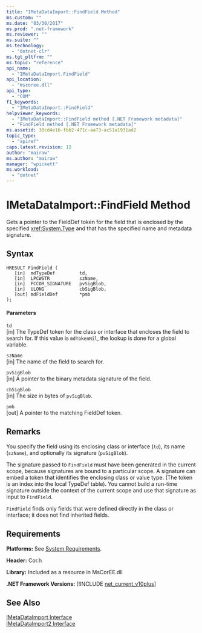 ```yaml
---
title: "IMetaDataImport::FindField Method"
ms.custom: ""
ms.date: "03/30/2017"
ms.prod: ".net-framework"
ms.reviewer: ""
ms.suite: ""
ms.technology: 
  - "dotnet-clr"
ms.tgt_pltfrm: ""
ms.topic: "reference"
api_name: 
  - "IMetaDataImport.FindField"
api_location: 
  - "mscoree.dll"
api_type: 
  - "COM"
f1_keywords: 
  - "IMetaDataImport::FindField"
helpviewer_keywords: 
  - "IMetaDataImport::FindField method [.NET Framework metadata]"
  - "FindField method [.NET Framework metadata]"
ms.assetid: 38cd4e16-fbb2-471c-aa73-ac51a1931ad2
topic_type: 
  - "apiref"
caps.latest.revision: 12
author: "mairaw"
ms.author: "mairaw"
manager: "wpickett"
ms.workload: 
  - "dotnet"
---
```

# IMetaDataImport::FindField Method
Gets a pointer to the FieldDef token for the field that is enclosed by the specified <xref:System.Type> and that has the specified name and metadata signature.  
  
## Syntax  
  
```  
HRESULT FindField (  
   [in]  mdTypeDef         td,  
   [in]  LPCWSTR           szName,  
   [in]  PCCOR_SIGNATURE   pvSigBlob,  
   [in]  ULONG             cbSigBlob,  
   [out] mdFieldDef        *pmb  
);  
```  
  
#### Parameters  
 `td`  
 [in] The TypeDef token for the class or interface that encloses the field to search for. If this value is `mdTokenNil`, the lookup is done for a global variable.  
  
 `szName`  
 [in] The name of the field to search for.  
  
 `pvSigBlob`  
 [in] A pointer to the binary metadata signature of the field.  
  
 `cbSigBlob`  
 [in] The size in bytes of `pvSigBlob`.  
  
 `pmb`  
 [out] A pointer to the matching FieldDef token.  
  
## Remarks  
 You specify the field using its enclosing class or interface (`td`), its name (`szName`), and optionally its signature (`pvSigBlob`).  
  
 The signature passed to `FindField` must have been generated in the current scope, because signatures are bound to a particular scope. A signature can embed a token that identifies the enclosing class or value type. (The token is an index into the local TypeDef table). You cannot build a run-time signature outside the context of the current scope and use that signature as input to `FindField`.  
  
 `FindField` finds only fields that were defined directly in the class or interface; it does not find inherited fields.  
  
## Requirements  
 **Platforms:** See [System Requirements](../../../../docs/framework/get-started/system-requirements.md).  
  
 **Header:** Cor.h  
  
 **Library:** Included as a resource in MsCorEE.dll  
  
 **.NET Framework Versions:** [!INCLUDE [net_current_v10plus](../../../../includes/net-current-v10plus-md.md)]  
  
## See Also  
 [IMetaDataImport Interface](../../../../docs/framework/unmanaged-api/metadata/imetadataimport-interface.md)  
 [IMetaDataImport2 Interface](../../../../docs/framework/unmanaged-api/metadata/imetadataimport2-interface.md)
